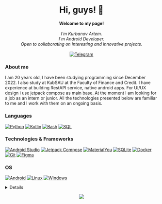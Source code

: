 <h1 align="center">Hi, guys! 👋</h1>

<p align="center">
    <b>Welcome to my page!</b><br><br>
    <i>
        I'm Kurbanov Artem.<br>
        I`m Android Developer.<br>
        Open to collaborating on interesting and innovative projects.<br>
    </i><br>
    <a href='https://t.me/Kurbanov_artem'>
        <img src='https://img.shields.io/badge/Telegram-blue?style=flat-square&logo=telegram' alt='Telegram'>
    </a>
    <!--<a href="https://www.linkedin.com/in/wervlad">
        <img src="https://img.shields.io/badge/LinkedIn-blue?style=flat-square&logo=linkedin" alt="LinkedIn">
    </a>-->
<!--     <a href="https://leetcode.com/JLidero">
        <img src="https://img.shields.io/badge/LeetCode-blue?style=flat-square&logo=LeetCode" alt="LeetCode">
    </a> -->
</p>

<div>
    <h3>About me</h3>
    <p>I am 20 years old, I have been studying programming since December 2022. I also study at KubSAU at the Faculty of Finance and Credit.
            I have experience at building RestAPI service, native android apps. For UI/UX design i use jetpack compose as main base. At the moment I am looking for a job as an intern or junior. All the technologies presented below are familiar to me and I work with them on an ongoing basis.
    </p>
</div>

### Languages
[![Python](https://img.shields.io/badge/python-black?style=for-the-badge&logo=python)](https://github.com/uspesh)
[![Kotlin](https://img.shields.io/badge/Kotlin-black?&style=for-the-badge&logo=kotlin)](https://github.com/uspesh)
[![Bash](https://img.shields.io/badge/bash-black?style=for-the-badge&logo=gnu-bash&logoColor=white)](https://github.com/uspesh)
[![SQL](https://img.shields.io/badge/sql-black?style=for-the-badge&logo=mysql)](https://github.com/uspesh)

### Technologies & Frameworks
<!--[![Django](https://img.shields.io/badge/django-black?style=for-the-badge&logo=django)](https://github.com/uspesh)
[![FastAPI](https://img.shields.io/badge/fastapi-black?style=for-the-badge&logo=fastapi)](https://github.com/uspesh)
[![SQLAlchemy](https://img.shields.io/badge/sqlalchemy-black?style=for-the-badge&logo=sqlalchemy)](https://github.com/uspesh)-->
[![Android Studio](https://img.shields.io/badge/Android_Studio-black?style=for-the-badge&logo=android-studio&logoColor=white)](https://github.com/uspesh)
[![Jetpack Compose](https://camo.githubusercontent.com/af64d3cca61e4ed6e4f6590e52a3060bfd6821db1697d4c335b114973316d46b/68747470733a2f2f696d672e736869656c64732e696f2f7374617469632f76313f7374796c653d666f722d7468652d6261646765266d6573736167653d4a65747061636b2b436f6d706f736526636f6c6f723d343238354634266c6f676f3d4a65747061636b2b436f6d706f7365266c6f676f436f6c6f723d464646464646266c6162656c3d)](https://github.com/uspesh)
[![MaterialYou](https://img.shields.io/badge/Material--UI-black?style=for-the-badge&logo=material-ui&logoColor=white)](https://github.com/uspesh)
[![SQLite](https://img.shields.io/badge/SQLite-black?style=for-the-badge&logo=sqlite&logoColor=white)](https://github.com/uspesh)
[![Docker](https://img.shields.io/badge/docker-black?style=for-the-badge&logo=docker)](https://github.com/uspesh)
[![Git](https://img.shields.io/badge/git-black?style=for-the-badge&logo=git)](https://github.com/uspesh)
[![Figma](https://img.shields.io/badge/Figma-black?style=for-the-badge&logo=figma&logoColor=white)](https://github.com/uspesh)

### OS
[![Android](https://img.shields.io/badge/Android-black?style=for-the-badge&logo=android&logoColor=white)](https://github.com/uspesh)
[![Linux](https://img.shields.io/badge/linux-black?style=for-the-badge&logo=Linux)](https://github.com/uspesh)
[![Windows](https://img.shields.io/badge/Windows-black?style=for-the-badge&logo=Windows)](https://github.com/uspesh)

<details>
<p align="center">
  <a href="https://github.com/uspesh">
    <img src="http://github-profile-summary-cards.vercel.app/api/cards/profile-details?username=uspesh&theme=transparent" />
  </a>
  <a href="https://github.com/uspesh">
    <img src="https://github-readme-streak-stats.herokuapp.com/?user=uspesh&hide_border=true&card_width=338&theme=transparent" />
  </a>
  <a href="https://github.com/uspesh">
    <img src="http://github-profile-summary-cards.vercel.app/api/cards/stats?username=uspesh&theme=transparent" />
  </a>
</p>
</details>

<p align="center">
  <a href="https://github.com/uspesh">
    <img src="https://komarev.com/ghpvc/?username=uspesh&color=blue&style=flat)" />
  </a>
</p>
